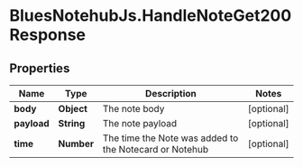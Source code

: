 # BluesNotehubJs.HandleNoteGet200Response

## Properties

Name | Type | Description | Notes
------------ | ------------- | ------------- | -------------
**body** | **Object** | The note body | [optional] 
**payload** | **String** | The note payload | [optional] 
**time** | **Number** | The time the Note was added to the Notecard or Notehub | [optional] 


